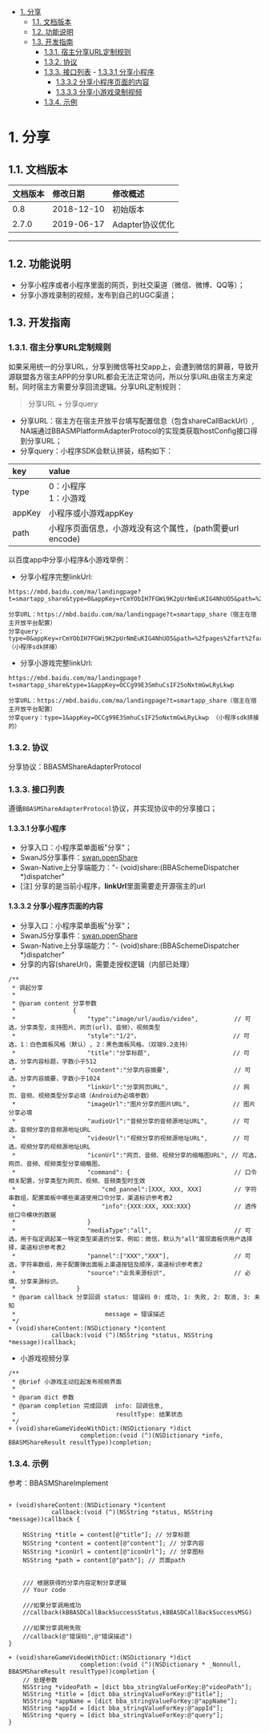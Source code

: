 <!-- TOC -->

- [1. 分享](#1)
    - [1.1. 文档版本](#11)
    - [1.2. 功能说明](#12)
    - [1.3. 开发指南](#13)
         - [1.3.1. 宿主分享URL定制规则](#131)
         - [1.3.2. 协议](#132)
         - [1.3.3. 接口列表](#133)
          - [1.3.3.1 分享小程序](#1331)	
         	- [1.3.3.2 分享小程序页面的内容](#1332)
         	- [1.3.3.3 分享小游戏录制视频](#1333)
         - [1.3.4. 示例](#134)
            
<!-- /TOC -->

# <span id="1"> 1. 分享
## <span id="11"> 1.1. 文档版本

|文档版本|修改日期|修改概述|
|:--|:--|:--|
|0.8|2018-12-10|初始版本|
|2.7.0|2019-06-17|Adapter协议优化|

--------------------------
## <span id="12"> 1.2. 功能说明

- 分享小程序或者小程序里面的网页，到社交渠道（微信、微博、QQ等）；
- 分享小游戏录制的视频，发布到自己的UGC渠道；
 
## <span id="13"> 1.3. 开发指南

### <span id="131"> 1.3.1. 宿主分享URL定制规则

如果采用统一的分享URL，分享到微信等社交app上，会遭到微信的屏蔽，导致开源联盟各方宿主APP的分享URL都会无法正常访问，所以分享URL由宿主方来定制，同时宿主方需要分享回流逻辑。分享URL定制规则：

>分享URL + 分享query

- 分享URL：宿主方在宿主开放平台填写配置信息（包含shareCallBackUrl）, NA端通过BBASMPlatformAdapterProtocol的实现类获取hostConfig接口得到分享URL；
- 分享query：小程序SDK会默认拼装，结构如下：

| key | value |
|:--|:--|
| type | 0：小程序 <br> 1：小游戏 |
| appKey | 小程序或小游戏appKey |
| path |  小程序页面信息，小游戏没有这个属性，(path需要url encode) |

以百度app中分享小程序&小游戏举例：

- 分享小程序完整linkUrl:

```
https://mbd.baidu.com/ma/landingpage?t=smartapp_share&type=0&appKey=rCmYObIH7FGWi9K2pUrNmEuKIG4NhUO5&path=%2fpages%2fart%2fart%3fid%3d15855925%26xid%3d1585

分享URL：https://mbd.baidu.com/ma/landingpage?t=smartapp_share（宿主在宿主开放平台配置）
分享query：type=0&appKey=rCmYObIH7FGWi9K2pUrNmEuKIG4NhUO5&path=%2fpages%2fart%2fart%3fid%3d15855925%26xid%3d1585 （小程序sdk拼接）
```

- 分享小游戏完整linkUrl:

``` 
https://mbd.baidu.com/ma/landingpage?t=smartapp_share&type=1&appKey=OCCg99E3SmhuCsIF25oNxtmGwLRyLkwp 

分享URL：https://mbd.baidu.com/ma/landingpage?t=smartapp_share（宿主在宿主开放平台配置）
分享query：type=1&appKey=OCCg99E3SmhuCsIF25oNxtmGwLRyLkwp （小程序sdk拼接的）

```

### <span id="132"> 1.3.2. 协议
分享协议：BBASMShareAdapterProtocol

### <span id="133"> 1.3.3. 接口列表

遵循`BBASMShareAdapterProtocol`协议，并实现协议中的分享接口；

#### <span id="1331"> 1.3.3.1 分享小程序
  - 分享入口：小程序菜单面板"分享"；
  - SwanJS分享事件：[swan.openShare](https://smartprogram.baidu.com/docs/develop/api/open_share/#swan-openShare/)
  - Swan-Native上分享端能力："- (void)share:(BBASchemeDispatcher *)dispatcher"
  - [注] 分享的是当前小程序，**linkUrl**里面需要走开源宿主的url
  
#### <span id="1332"> 1.3.3.2 分享小程序页面的内容
  - 分享入口：小程序菜单面板"分享"；
  - SwanJS分享事件：[swan.openShare](http://bdbox.baidu.com/swan/api/doc/open-share.html)
  - Swan-Native上分享端能力："- (void)share:(BBASchemeDispatcher *)dispatcher"
  - 分享的内容(shareUrl)，需要走授权逻辑（内部已处理）
  
```
/**
 * 调起分享
 *
 * @param content 分享参数
 *                {
 *                    "type":"image/url/audio/video",          // 可选，分享类型，支持图片、网页(url)、音频）、视频类型
 *                    "style":"1/2"，                          // 可选，1：白色面板风格（默认）, 2：黑色面板风格。（双端9.2支持）
 *                    "title":"分享标题",                       // 可选，分享内容标题，字数小于512
 *                    "content":"分享内容摘要",                  // 可选，分享内容摘要，字数小于1024
 *                    "linkUrl":"分享网页URL",                  // 网页、音频、视频类型分享必填（Android为必填参数）
 *                    "imageUrl":"图片分享的图片URL",            // 图片分享必填
 *                    "audioUrl":"音频分享的音频源地址URL",       // 可选，音频分享的音频源地址URL
 *                    "videoUrl":"视频分享的视频源地址URL",       // 可选，视频分享的视频源地址URL
 *                    "iconUrl":"网页、音频、视频分享的缩略图URL", // 可选，网页、音频、视频类型分享缩略图，
 *                    "command": {                             // 口令相关配置，分享类型为网页、视频、音频类型时生效
 *                        "cmd_pannel":[XXX, XXX, XXX]         // 字符串数组，配置面板中哪些渠道使用口令分享，渠道标识参考表2
 *                        "info":{XXX:XXX, XXX:XXX}            // 透传给口令模块的数据
 *                    }
 *                    "mediaType":"all",                       // 可选，用于指定调起某一特定类型渠道的分享，例如：微信，默认为"all"展现面板供用户选择择，渠道标识参考表2
 *                    "pannel":["XXX","XXX"],                  // 可选，字符串数组，用于配置弹出面板上渠道按钮及顺序，渠道标识参考表2
 *                    "source":"业务来源标识",                   // 必填，分享来源标识。
 *                 }
 * @param callback 分享回调 status: 错误码 0: 成功, 1: 失败, 2: 取消, 3: 未知
 *                         message = 错误描述
 */
+ (void)shareContent:(NSDictionary *)content
            callback:(void (^)(NSString *status, NSString *message))callback;
```

- 小游戏视频分享

```
/**
 * @brief 小游戏主动拉起发布视频界面
 *
 * @param dict 参数
 * @param completion 完成回调  info: 回调信息,
 *                            resultType: 结果状态
 */
+ (void)shareGameVideoWithDict:(NSDictionary *)dict
                    completion:(void (^)(NSDictionary *info, BBASMShareResult resultType))completion;
```

### <span id="134"> 1.3.4. 示例

参考：BBASMShareImplement

```

+ (void)shareContent:(NSDictionary *)content
            callback:(void (^)(NSString *status, NSString *message))callback {
            
    NSString *title = content[@"title"]; // 分享标题
    NSString *content = content[@"content"]; // 分享内容
    NSString *iconUrl = content[@"iconUrl"]; // 分享图标
    NSString *path = content[@"path"]; // 页面path

    
    /// 根据获得的分享内容定制分享逻辑
    // Your code
    
    ///如果分享调用成功
    //callback(kBBASDCallBackSuccessStatus,kBBASDCallBackSuccessMSG)
    
    ///如果分享调用失败
    //callback(@"错误码",@"错误描述")
}

+ (void)shareGameVideoWithDict:(NSDictionary *)dict
                    completion:(void (^)(NSDictionary * _Nonnull, BBASMShareResult resultType))completion {
    // 处理参数
    NSString *videoPath = [dict bba_stringValueForKey:@"videoPath"];
    NSString *title = [dict bba_stringValueForKey:@"title"];
    NSString *appName = [dict bba_stringValueForKey:@"appName"];
    NSString *appId = [dict bba_stringValueForKey:@"appId"];
    NSString *query = [dict bba_stringValueForKey:@"query"];
}

```

